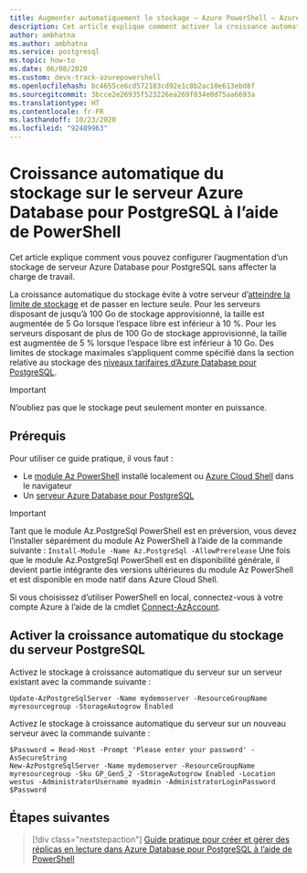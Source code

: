 ```yaml
---
title: Augmenter automatiquement le stockage – Azure PowerShell – Azure Database pour PostgreSQL
description: Cet article explique comment activer la croissance automatique du stockage avec PowerShell dans Azure Database pour PostgreSQL.
author: ambhatna
ms.author: ambhatna
ms.service: postgresql
ms.topic: how-to
ms.date: 06/08/2020
ms.custom: devx-track-azurepowershell
ms.openlocfilehash: bc4655ce6cd572183cd92e1c8b2ac10e613ebd8f
ms.sourcegitcommit: 3bcce2e26935f523226ea269f034e0d75aa6693a
ms.translationtype: HT
ms.contentlocale: fr-FR
ms.lasthandoff: 10/23/2020
ms.locfileid: "92489963"
---
```

# <a name="auto-grow-storage-in-azure-database-for-postgresql-server-using-powershell"></a>Croissance automatique du stockage sur le serveur Azure Database pour PostgreSQL à l’aide de PowerShell

Cet article explique comment vous pouvez configurer l’augmentation d’un stockage de serveur Azure Database pour PostgreSQL sans affecter la charge de travail.

La croissance automatique du stockage évite à votre serveur d’[atteindre la limite de stockage](./concepts-pricing-tiers.md#reaching-the-storage-limit) et de passer en lecture seule. Pour les serveurs disposant de jusqu’à 100 Go de stockage approvisionné, la taille est augmentée de 5 Go lorsque l’espace libre est inférieur à 10 %. Pour les serveurs disposant de plus de 100 Go de stockage approvisionné, la taille est augmentée de 5 % lorsque l’espace libre est inférieur à 10 Go. Des limites de stockage maximales s’appliquent comme spécifié dans la section relative au stockage des [niveaux tarifaires d’Azure Database pour PostgreSQL](./concepts-pricing-tiers.md#storage).

> [!IMPORTANT]
> N’oubliez pas que le stockage peut seulement monter en puissance.

## <a name="prerequisites"></a>Prérequis

Pour utiliser ce guide pratique, il vous faut :

- Le [module Az PowerShell](/powershell/azure/install-az-ps) installé localement ou [Azure Cloud Shell](https://shell.azure.com/) dans le navigateur
- Un [serveur Azure Database pour PostgreSQL](quickstart-create-postgresql-server-database-using-azure-powershell.md)

> [!IMPORTANT]
> Tant que le module Az.PostgreSql PowerShell est en préversion, vous devez l’installer séparément du module Az PowerShell à l’aide de la commande suivante : `Install-Module -Name Az.PostgreSql -AllowPrerelease`
> Une fois que le module Az.PostgreSql PowerShell est en disponibilité générale, il devient partie intégrante des versions ultérieures du module Az PowerShell et est disponible en mode natif dans Azure Cloud Shell.

Si vous choisissez d’utiliser PowerShell en local, connectez-vous à votre compte Azure à l’aide de la cmdlet [Connect-AzAccount](/powershell/module/az.accounts/connect-azaccount).

## <a name="enable-postgresql-server-storage-auto-grow"></a>Activer la croissance automatique du stockage du serveur PostgreSQL

Activez le stockage à croissance automatique du serveur sur un serveur existant avec la commande suivante :

```azurepowershell-interactive
Update-AzPostgreSqlServer -Name mydemoserver -ResourceGroupName myresourcegroup -StorageAutogrow Enabled
```

Activez le stockage à croissance automatique du serveur sur un nouveau serveur avec la commande suivante :

```azurepowershell-interactive
$Password = Read-Host -Prompt 'Please enter your password' -AsSecureString
New-AzPostgreSqlServer -Name mydemoserver -ResourceGroupName myresourcegroup -Sku GP_Gen5_2 -StorageAutogrow Enabled -Location westus -AdministratorUsername myadmin -AdministratorLoginPassword $Password
```

## <a name="next-steps"></a>Étapes suivantes

> [!div class="nextstepaction"]
> [Guide pratique pour créer et gérer des réplicas en lecture dans Azure Database pour PostgreSQL à l’aide de PowerShell](howto-read-replicas-powershell.md)